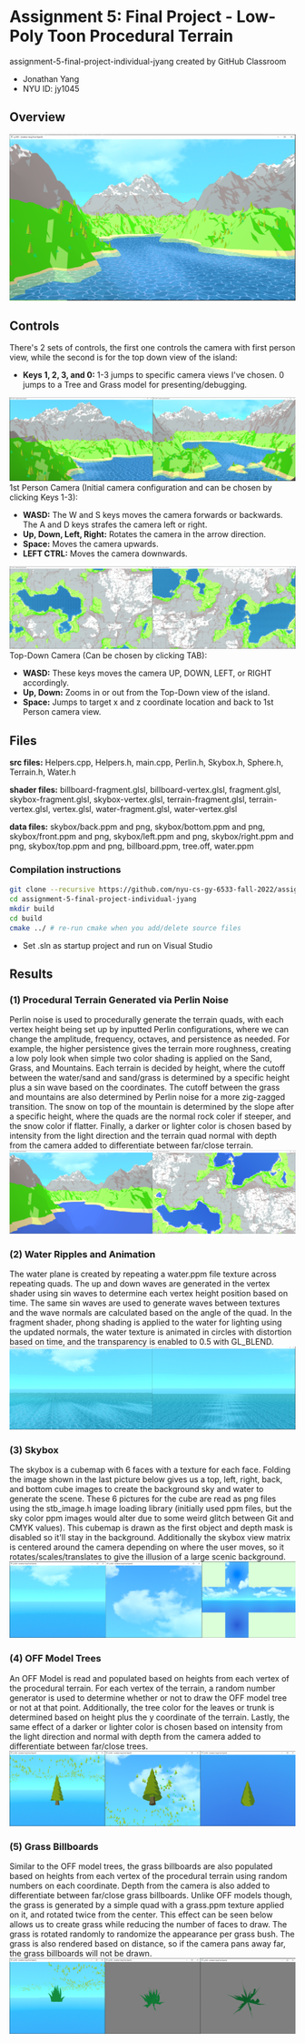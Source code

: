 # Assignment 5: Final Project - Low-Poly Toon Procedural Terrain
assignment-5-final-project-individual-jyang created by GitHub Classroom
- Jonathan Yang
- NYU ID: jy1045

## Overview
![Overview](screenshots/overview.png) 

## Controls

There's 2 sets of controls, the first one controls the camera with first person view, while the second is for the top down view of the island:
- <b>Keys 1, 2, 3, and 0:</b> 1-3 jumps to specific camera views I've chosen. 0 jumps to a Tree and Grass model for presenting/debugging.

![1st Person Camera](screenshots/controls1.png) 
1st Person Camera (Initial camera configuration and can be chosen by clicking Keys 1-3):
- <b>WASD:</b> The W and S keys moves the camera forwards or backwards. The A and D keys strafes the camera left or right.
- <b>Up, Down, Left, Right:</b> Rotates the camera in the arrow direction.
- <b>Space:</b> Moves the camera upwards.
- <b>LEFT CTRL:</b> Moves the camera downwards.

![Top Down](screenshots/controls2.png) 
Top-Down Camera (Can be chosen by clicking TAB):
- <b>WASD:</b> These keys moves the camera UP, DOWN, LEFT, or RIGHT accordingly.
- <b>Up, Down:</b> Zooms in or out from the Top-Down view of the island.
- <b>Space:</b> Jumps to target x and z coordinate location and back to 1st Person camera view.

## Files

<b>src files:</b> Helpers.cpp, Helpers.h, main.cpp, Perlin.h, Skybox.h, Sphere.h, Terrain.h, Water.h

<b>shader files:</b> billboard-fragment.glsl, billboard-vertex.glsl, fragment.glsl, skybox-fragment.glsl, skybox-vertex.glsl, terrain-fragment.glsl, terrain-vertex.glsl, vertex.glsl, water-fragment.glsl, water-vertex.glsl

<b>data files:</b> skybox/back.ppm and png, skybox/bottom.ppm and png, skybox/front.ppm and png, skybox/left.ppm and png, skybox/right.ppm and png, skybox/top.ppm and png, billboard.ppm, tree.off, water.ppm

### Compilation instructions
```bash
git clone --recursive https://github.com/nyu-cs-gy-6533-fall-2022/assignment-5-final-project-individual-jyang.git
cd assignment-5-final-project-individual-jyang
mkdir build
cd build
cmake ../ # re-run cmake when you add/delete source files
```
- Set .sln as startup project and run on Visual Studio

## Results
### (1) Procedural Terrain Generated via Perlin Noise
Perlin noise is used to procedurally generate the terrain quads, with each vertex height being set up by inputted Perlin configurations, where we can change the amplitude, frequency, octaves, and persistence as needed. For example, the higher persistence gives the terrain more roughness, creating a low poly look when simple two color shading is applied on the Sand, Grass, and Mountains. Each terrain is decided by height, where the cutoff between the water/sand and sand/grass is determined by a specific height plus a sin wave based on the coordinates. The cutoff between the grass and mountains are also determined by Perlin noise for a more zig-zagged transition. The snow on top of the mountain is determined by the slope after a specific height, where the quads are the normal rock coler if steeper, and the snow color if flatter. Finally, a darker or lighter color is chosen based by intensity from the light direction and the terrain quad normal with depth from the camera added to differentiate between far/close terrain.
![Terrain](screenshots/perlinterrain.png) 

### (2) Water Ripples and Animation
The water plane is created by repeating a water.ppm file texture across repeating quads. The up and down waves are generated in the vertex shader using sin waves to determine each vertex height position based on time. The same sin waves are used to generate waves between textures and the wave normals are calculated based on the angle of the quad. In the fragment shader, phong shading is applied to the water for lighting using the updated normals, the water texture is animated in circles with distortion based on time, and the transparency is enabled to 0.5 with GL_BLEND.
![Water](screenshots/water.png) 

### (3) Skybox
The skybox is a cubemap with 6 faces with a texture for each face. Folding the image shown in the last picture below gives us a top, left, right, back, and bottom cube images to create the background sky and water to generate the scene. These 6 pictures for the cube are read as png files using the stb_image.h image loading library (initially used ppm files, but the sky color ppm images would alter due to some weird glitch between Git and CMYK values). This cubemap is drawn as the first object and depth mask is disabled so it'll stay in the background. Additionally the skybox view matrix is centered around the camera depending on where the user moves, so it rotates/scales/translates to give the illusion of a large scenic background.
![Skybox](screenshots/skybox.png) 

### (4) OFF Model Trees
An OFF Model is read and populated based on heights from each vertex of the procedural terrain. For each vertex of the terrain, a random number generator is used to determine whether or not to draw the OFF model tree or not at that point. Additionally, the tree color for the leaves or trunk is determined based on height plus the y coordinate of the terrain. Lastly, the same effect of a darker or lighter color is chosen based on intensity from the light direction and normal with depth from the camera added to differentiate between far/close trees.
![Trees](screenshots/tree.png) 

### (5) Grass Billboards
Similar to the OFF model trees, the grass billboards are also populated based on heights from each vertex of the procedural terrain using random numbers on each coordinate. Depth from the camera is also added to differentiate between far/close grass billboards. Unlike OFF models though, the grass is generated by a simple quad with a grass.ppm texture applied on it, and rotated twice from the center. This effect can be seen below allows us to create grass while reducing the number of faces to draw. The grass is rotated randomly to randomize the appearance per grass bush. The grass is also rendered based on distance, so if the camera pans away far, the grass billboards will not be drawn.
![Grass](screenshots/grass.png) 
